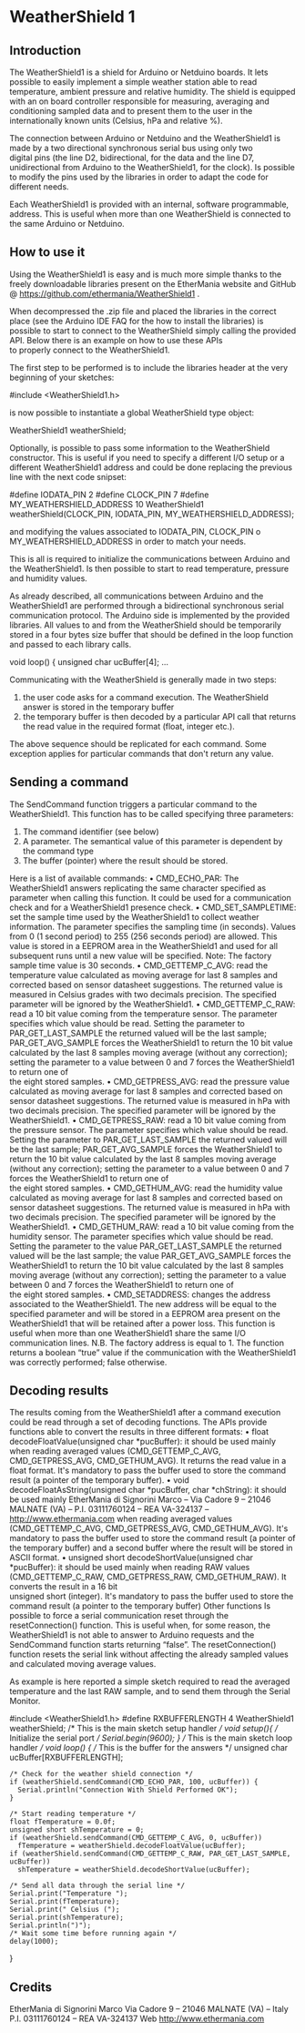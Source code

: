 WeatherShield 1
===============

Introduction
------------

The WeatherShield1 is a shield for Arduino or Netduino boards. It lets possible to easily implement a simple weather station able to read 
temperature,  ambient  pressure and  relative humidity.  The shield  is equipped with an on board controller   responsible  for  measuring, 
averaging and conditioning sampled data and to present them to the user in the internationally known units (Celsius, hPa and relative %).

The connection between Arduino or Netduino and the WeatherShield1 is made by a two directional synchronous serial bus using only two  
digital pins (the line D2, bidirectional, for the data and the line D7, unidirectional from Arduino to the WeatherShield1, for the clock). Is 
possible to modify the pins used by the libraries in order to adapt the code for different needs.

Each WeatherShield1 is provided with an internal, software programmable, address. This is useful when more than one WeatherShield is 
connected to the same Arduino or Netduino.


How to use it
-------------

Using  the WeatherShield1  is easy and  is much more simple  thanks  to  the  freely downloadable  libraries present  on  the EtherMania 
website and GitHub @ https://github.com/ethermania/WeatherShield1 . 

When decompressed the .zip file and placed the libraries in the correct place (see the Arduino IDE FAQ for the how to install the libraries) 
is possible to start to connect to the WeatherShield simply calling the provided API. Below there is an example on how to use these APIs  
to properly connect to the WeatherShield1.

The first step to be performed is to include the libraries header at the very beginning of your sketches:

  #include <WeatherShield1.h>

is now possible to instantiate a global WeatherShield type object: 

  WeatherShield1 weatherShield;

Optionally, is possible to pass some information to the WeatherShield constructor. This is useful if you need to specify a different I/O 
setup or a different WeatherShield1 address and could be done replacing the previous line with the next code snipset:

  #define IODATA_PIN    2
  #define CLOCK_PIN     7
  #define MY_WEATHERSHIELD_ADDRESS   10
  WeatherShield1 weatherShield(CLOCK_PIN, IODATA_PIN, MY_WEATHERSHIELD_ADDRESS);

and modifying  the values associated  to  IODATA_PIN,  CLOCK_PIN o MY_WEATHERSHIELD_ADDRESS  in order  to match your 
needs.

This   is  all   is   required  to  initialize  the  communications  between Arduino and  the  WeatherShield1.   Is   then possible   to  start   to  read 
temperature, pressure and humidity values.


As already described, all communications between Arduino and the WeatherShield1 are performed through a bidirectional synchronous 
serial  communication protocol.  The Arduino side is implemented by the provided libraries.  All  values to and from the WeatherShield 
should be temporarily stored in a four bytes size buffer that should be defined in the loop function and passed to each library calls.

  void loop() {
     unsigned char ucBuffer[4];
  ...

Communicating with the WeatherShield is generally made in two steps:

1. the user code asks for a command execution. The WeatherShield answer is stored in the temporary buffer
2. the temporary buffer is then decoded by a particular API call that returns the read value in the required format (float, integer 
etc.).

The above sequence should be replicated for each command. Some exception applies for particular commands that don't return any value.


Sending a command
-----------------

The SendCommand  function  triggers  a particular  command  to  the WeatherShield1.  This   function has   to be called  specifying  three 
parameters:
1. The command identifier (see below)
2. A parameter. The semantical value of this parameter is dependent by the command type
3. The buffer (pointer) where the result should be stored.


Here is a list of available commands:
• CMD_ECHO_PAR:  The  WeatherShield1  answers   replicating  the   same  character   specified as  parameter  when calling  this 
function. It could be used for a communication check and for a WeatherShield1 presence check.
• CMD_SET_SAMPLETIME:  set the sample time used by the WeatherShield1 to collect weather information.  The parameter 
specifies the sampling time (in seconds). Values from 0 (1 second period) to 255 (256 seconds period) are allowed. This value is 
stored in a EEPROM area in the WeatherShield1 and used for all subsequent runs until a new value will be specified. Note: The 
factory sample time value is 30 seconds.
• CMD_GETTEMP_C_AVG: read the temperature value calculated as moving average for last 8 samples and corrected based on 
sensor datasheet  suggestions.  The  returned value  is measured  in Celsius grades with  two decimals precision.  The specified 
parameter will be ignored by the WeatherShield1.
• CMD_GETTEMP_C_RAW:  read a 10 bit  value coming  from  the  temperature sensor.  The parameter  specifies which value 
should   be   read.   Setting   the   parameter   to   PAR_GET_LAST_SAMPLE   the   returned   valued   will   be   the   last   sample;  
PAR_GET_AVG_SAMPLE  forces   the WeatherShield1  to  return  the 10 bit  value calculated by  the  last  8 samples moving 
average (without any correction); setting the parameter to a value between 0 and 7 forces the WeatherShield1 to return one of  
the eight stored samples.
• CMD_GETPRESS_AVG:   read  the pressure value calculated as moving average  for   last  8 samples and corrected based on 
sensor datasheet suggestions. The returned value is measured in hPa with two decimals precision. The specified parameter will 
be ignored by the WeatherShield1.
• CMD_GETPRESS_RAW: read a 10 bit value coming from the pressure sensor. The parameter specifies which value should be 
read.   Setting   the   parameter   to   PAR_GET_LAST_SAMPLE   the   returned   valued   will   be   the   last   sample; 
PAR_GET_AVG_SAMPLE  forces   the WeatherShield1  to  return  the 10 bit  value calculated by  the  last  8 samples moving 
average (without any correction); setting the parameter to a value between 0 and 7 forces the WeatherShield1 to return one of  
the eight stored samples.
• CMD_GETHUM_AVG: read the humidity value calculated as moving average for last 8 samples and corrected based on sensor 
datasheet  suggestions.  The returned value  is measured  in hPa with two decimals precision.  The specified parameter will be 
ignored by the WeatherShield1.
• CMD_GETHUM_RAW: read a 10 bit value coming from the humidity sensor. The parameter specifies which value should be 
read.  Setting  the parameter  to  the value PAR_GET_LAST_SAMPLE  the returned valued will be  the  last  sample;   the value 
PAR_GET_AVG_SAMPLE  forces   the WeatherShield1  to  return  the 10 bit  value calculated by  the  last  8 samples moving 
average (without any correction); setting the parameter to a value between 0 and 7 forces the WeatherShield1 to return one of  
the eight stored samples.
• CMD_SETADDRESS: changes the address associated to the WeatherShield1. The new address will be equal to the specified 
parameter and will be stored in a EEPROM area present on the WeatherShield1 that will be retained after a power loss. This 
function is useful when more than one WeatherShield1 share the same I/O communication lines. N.B. The factory address is 
equal to 1.
The function returns a boolean “true” value if the communication with the WeatherShield1 was correctly performed; false otherwise.


Decoding results
----------------

The results coming from the WeatherShield1 after a command execution could be read through a set of decoding functions. The APIs 
provide functions able to convert the results in three different formats:
• float decodeFloatValue(unsigned char *pucBuffer):   it   should  be   used mainly  when  reading   averaged 
values   (CMD_GETTEMP_C_AVG,  CMD_GETPRESS_AVG,  CMD_GETHUM_AVG).   It   returns   the  read value  in a  float 
format. It's mandatory to pass the buffer used to store the command result (a pointer of the temporary buffer). 
• void decodeFloatAsString(unsigned char *pucBuffer, char *chString):  it should be used mainly 
EtherMania di Signorini Marco – Via Cadore 9 – 21046 MALNATE (VA) – P.I. 03111760124 – REA VA-324137 – http://www.ethermania.com when reading averaged values (CMD_GETTEMP_C_AVG, CMD_GETPRESS_AVG, CMD_GETHUM_AVG). It's mandatory 
to pass the buffer used to store the command result (a pointer of the temporary buffer) and a second buffer where the result will 
be stored in ASCII format.
• unsigned short decodeShortValue(unsigned char *pucBuffer): it should be used mainly when reading 
RAW values (CMD_GETTEMP_C_RAW, CMD_GETPRESS_RAW, CMD_GETHUM_RAW). It converts the result in a 16 bit  
unsigned short (integer). It's mandatory to pass the buffer used to store the command result (a pointer to the temporary buffer)
Other functions
Is possible  to  force a serial  communication  reset   through  the  resetConnection()   function.  This  is useful  when,   for  some  reason,   the 
WeatherShield1 is not able to answer to Arduino requests and the SendCommand function starts returning “false”.
The resetConnection() function resets the serial link without affecting the already sampled values and calculated moving average values.

As example  is here reported a simple sketch required  to read  the averaged  temperature and  the  last  RAW sample,  and  to send  them 
through the Serial Monitor.

  #include <WeatherShield1.h>
  #define RXBUFFERLENGTH          4
  WeatherShield1 weatherShield;
  /* This is the main sketch setup handler */
  void setup(){
    /* Initialize the serial port */
    Serial.begin(9600);
  }
  /* This is the main sketch loop handler */
  void loop() {
      /* This is the buffer for the answers */
    unsigned char ucBuffer[RXBUFFERLENGTH];
  
    /* Check for the weather shield connection */
    if (weatherShield.sendCommand(CMD_ECHO_PAR, 100, ucBuffer)) {
      Serial.println("Connection With Shield Performed OK");
    }
  
    /* Start reading temperature */
    float fTemperature = 0.0f;
    unsigned short shTemperature = 0;
    if (weatherShield.sendCommand(CMD_GETTEMP_C_AVG, 0, ucBuffer))
      fTemperature = weatherShield.decodeFloatValue(ucBuffer);
    if (weatherShield.sendCommand(CMD_GETTEMP_C_RAW, PAR_GET_LAST_SAMPLE, ucBuffer))
      shTemperature = weatherShield.decodeShortValue(ucBuffer);
      
    /* Send all data through the serial line */
    Serial.print("Temperature ");
    Serial.print(fTemperature);
    Serial.print(" Celsius (");
    Serial.print(shTemperature);
    Serial.println(")");
    /* Wait some time before running again */
    delay(1000);
  }




Credits
-------

EtherMania di Signorini Marco
Via Cadore 9 – 21046 MALNATE (VA) – Italy
P.I. 03111760124 – REA VA-324137 
Web http://www.ethermania.com 
